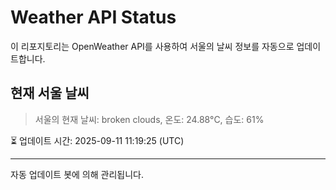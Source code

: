 
# Weather API Status

이 리포지토리는 OpenWeather API를 사용하여 서울의 날씨 정보를 자동으로 업데이트합니다.

## 현재 서울 날씨
> 서울의 현재 날씨: broken clouds, 온도: 24.88°C, 습도: 61%

⏳ 업데이트 시간: 2025-09-11 11:19:25 (UTC)

---
자동 업데이트 봇에 의해 관리됩니다.
